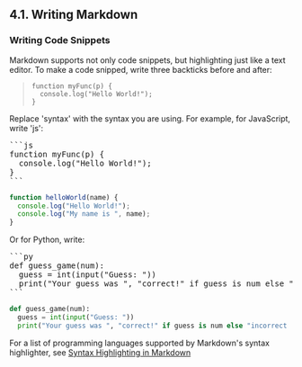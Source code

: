## 4.1. Writing Markdown

### Writing Code Snippets
Markdown supports not only code snippets, but highlighting just like a text editor. To make a code snipped, write three backticks before and after:
> ```syntax
> function myFunc(p) {
>   console.log("Hello World!");
> }
> ```

Replace 'syntax' with the syntax you are using. For example, for JavaScript, write 'js':

<pre>
```js
function myFunc(p) {
  console.log("Hello World!");
}
```
</pre>

```js
function helloWorld(name) {
  console.log("Hello World!");
  console.log("My name is ", name);
}
```

Or for Python, write:
<pre>
```py
def guess_game(num):
  guess = int(input("Guess: "))
  print("Your guess was ", "correct!" if guess is num else "incorrect :(")
```
</pre>

```py
def guess_game(num):
  guess = int(input("Guess: "))
  print("Your guess was ", "correct!" if guess is num else "incorrect :(")
```

For a list of programming languages supported by Markdown's syntax highlighter, see [Syntax Highlighting in Markdown](https://support.codebasehq.com/articles/tips-tricks/syntax-highlighting-in-markdown)
